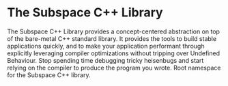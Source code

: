 # The Subspace C++ Library

The Subspace C++ Library provides a concept-centered abstraction on top of
the bare-metal C++ standard library. It provides the tools to build
stable applications quickly, and to make your application performant through
explicitly leveraging compiler optimizations without tripping over Undefined
Behaviour. Stop spending time debugging tricky heisenbugs and start relying
on the compiler to produce the program you wrote.
Root namespace for the Subspace C++ library.
